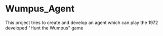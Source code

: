 # Wumpus_Agent
This project tries to create and develop an agent which can play the 1972 developed "Hunt the Wumpus" game
